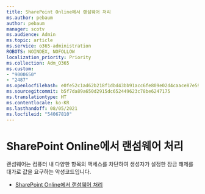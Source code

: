 ```yaml
---
title: SharePoint Online에서 랜섬웨어 처리
ms.author: pebaum
author: pebaum
manager: scotv
ms.audience: Admin
ms.topic: article
ms.service: o365-administration
ROBOTS: NOINDEX, NOFOLLOW
localization_priority: Priority
ms.collection: Adm_O365
ms.custom:
- "9000650"
- "2487"
ms.openlocfilehash: e0fe52c1ad62b218f1dbd43bb91acc6fe809e02d4caace87e59229b9fc9ec70c
ms.sourcegitcommit: b5f7da89a650d2915dc652449623c78be6247175
ms.translationtype: HT
ms.contentlocale: ko-KR
ms.lasthandoff: 08/05/2021
ms.locfileid: "54067810"
---
```

# <a name="handling-ransomware-in-sharepoint-online"></a>SharePoint Online에서 랜섬웨어 처리

랜섬웨어는 컴퓨터 내 다양한 항목의 액세스를 차단하여 생성자가 설정한 잠금 해제를 대가로 값을 요구하는 악성코드입니다.
- [SharePoint Online에서 랜섬웨어 처리](https://docs.microsoft.com/sharepoint/troubleshoot/security/handling-ransomware-in-sharepoint-online)
